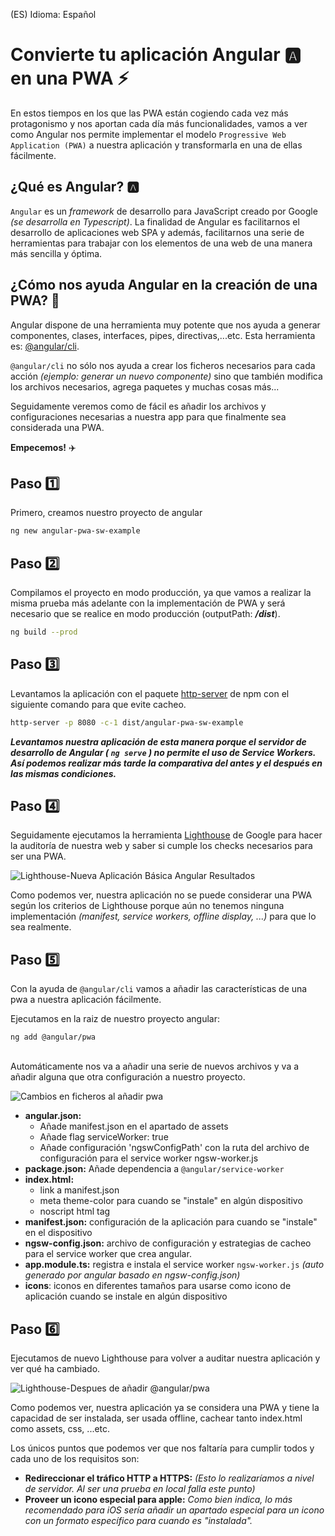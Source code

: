 (ES) Idioma: Español
# Convierte tu aplicación Angular 🅰️ en una PWA ⚡

En estos tiempos en los que las PWA están cogiendo cada vez más protagonismo y nos aportan cada día más funcionalidades, vamos a ver como Angular nos permite implementar el modelo `Progressive Web Application (PWA)` a nuestra aplicación y transformarla en una de ellas fácilmente.


## ¿Qué es Angular? 🅰️

`Angular` es un *framework* de desarrollo para JavaScript creado por Google *(se desarrolla en Typescript)*. La finalidad de Angular es facilitarnos el desarrollo de aplicaciones web SPA y además, facilitarnos una serie de herramientas para trabajar con los elementos de una web de una manera más sencilla y óptima.

## ¿Cómo nos ayuda Angular en la creación de una PWA? 🤳

Angular dispone de una herramienta muy potente que nos ayuda a generar componentes, clases, interfaces, pipes, directivas,...etc. Esta herramienta es:  [@angular/cli](https://cli.angular.io/).

`@angular/cli` no sólo nos ayuda a crear los ficheros necesarios para cada acción *(ejemplo: generar un nuevo componente)* sino que también modifica los archivos necesarios, agrega paquetes y muchas cosas más... 

Seguidamente veremos como de fácil es añadir los archivos y configuraciones necesarias a nuestra app para que finalmente sea considerada una PWA.

**Empecemos!** ✈️


## Paso 1️⃣
Primero, creamos nuestro proyecto de angular
```bash
ng new angular-pwa-sw-example
```


## Paso 2️⃣
Compilamos el proyecto en modo producción, ya que vamos a realizar la misma prueba más adelante con la implementación de PWA y será necesario que se realice en modo producción (outputPath: ***/dist***).

```bash
ng build --prod
```
## Paso 3️⃣

Levantamos la aplicación con el paquete [http-server](https://www.npmjs.com/package/http-server) de npm con el siguiente comando para que evite cacheo.

```bash
http-server -p 8080 -c-1 dist/angular-pwa-sw-example
```

***Levantamos nuestra aplicación de esta manera porque el servidor de desarrollo de Angular ( `ng serve` ) no permite el uso de Service Workers. Así podemos realizar más tarde la comparativa del antes y el después en las mismas condiciones.***

## Paso 4️⃣
Seguidamente ejecutamos la herramienta [Lighthouse](https://developers.google.com/web/tools/lighthouse/?hl=es) de Google para hacer la auditoría de nuestra web y saber si cumple los checks necesarios para ser una PWA.

![Lighthouse-Nueva Aplicación Básica Angular Resultados](../screenshots/pwa-basic-angular.png)


Como podemos ver, nuestra aplicación no se puede considerar una PWA según los criterios de Lighthouse porque aún no tenemos ninguna implementación *(manifest, service workers, offline display, ...)* para que lo sea realmente.

## Paso 5️⃣
Con la ayuda de `@angular/cli` vamos a añadir las características de una pwa a nuestra aplicación fácilmente.

Ejecutamos en la raiz de nuestro proyecto angular:
```
ng add @angular/pwa
```
\
Automáticamente nos va a añadir una serie de nuevos archivos y va a añadir alguna que otra configuración a nuestro proyecto. 

![Cambios en ficheros al añadir pwa](../screenshots/changed-files-angular-pwa-add.png)


- **angular.json:** 
  - Añade manifest.json en el apartado de assets
  - Añade flag serviceWorker: true 
  - Añade configuración 'ngswConfigPath' con la ruta del archivo de configuración para el service worker ngsw-worker.js
- **package.json:** Añade dependencia a `@angular/service-worker`
- **index.html:**
  - link a manifest.json
  - meta theme-color para cuando se "instale" en algún dispositivo
  - noscript html tag
- **manifest.json:** configuración de la aplicación para cuando se "instale" en el dispositivo
- **ngsw-config.json:** archivo de configuración y estrategias de cacheo para el service worker que crea angular.
- **app.module.ts:** registra e instala el service worker `ngsw-worker.js` *(auto generado por angular basado en ngsw-config.json)*
- **icons**: iconos en diferentes tamaños para usarse como icono de aplicación cuando se instale en algún dispositivo

## Paso 6️⃣
Ejecutamos de nuevo Lighthouse para volver a auditar nuestra aplicación y ver qué ha cambiado.

![Lighthouse-Despues de añadir @angular/pwa](../screenshots/lighthouse-after-add-pwa.png)

Como podemos ver, nuestra aplicación ya se considera una PWA y tiene la capacidad de ser instalada, ser usada offline, cachear tanto index.html como assets, css, ...etc.

Los únicos puntos que podemos ver que nos faltaría para cumplir todos y cada uno de los requisitos son:
- **Redireccionar el tráfico HTTP a HTTPS:** *(Esto lo realizaríamos a nivel de servidor. Al ser una prueba en local falla este punto)*
- **Proveer un icono especial para apple:**  *Como bien indica, lo más recomendado para iOS sería añadir un apartado especial para un icono con un formato específico para cuando es "instalada".*